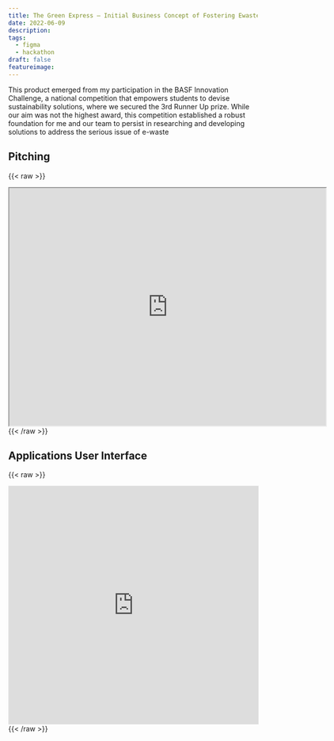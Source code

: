 ```yaml
---
title: The Green Express – Initial Business Concept of Fostering Ewaste Reduction
date: 2022-06-09
description:
tags:
  - figma
  - hackathon
draft: false
featureimage:
---
```


This product emerged from my participation in the BASF Innovation Challenge, a national competition that empowers students to devise sustainability solutions, where we secured the 3rd Runner Up prize. While our aim was not the highest award, this competition established a robust foundation for me and our team to persist in researching and developing solutions to address the serious issue of e-waste
## Pitching

{{< raw >}}
  <div>
<iframe src="https://drive.google.com/file/d/13dGRGnkBOVaK_T7o92axm2147pgSOTUP/preview" width="640" height="480" allow="autoplay"></iframe>
  </div>
{{< /raw >}}

## Applications User Interface

{{< raw >}}
  <div>
<iframe style="border: 1px solid rgba(0, 0, 0, 0.1);" width="100%" height="480" src="https://www.figma.com/embed?embed_host=share&url=https%3A%2F%2Fwww.figma.com%2Ffile%2F3HRpYJpAFYyrMzymscYbMN%2FBASF-2022-team-library%3Ftype%3Ddesign%26node-id%3D0%253A1%26mode%3Ddesign%26t%3D9p7v39QwDL72Yhtu-1" allowfullscreen></iframe>
  </div>
{{< /raw >}}